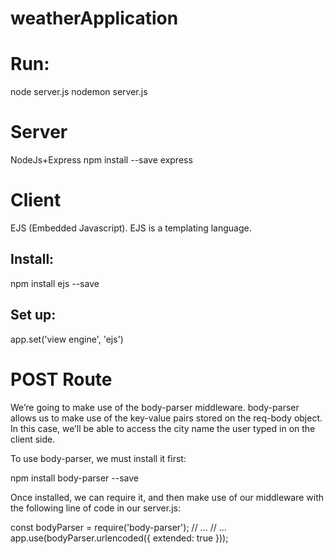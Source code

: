 # weatherApplication
# Run:
node server.js
nodemon server.js
# Server 
NodeJs+Express
npm install --save express
# Client 
EJS (Embedded Javascript). EJS is a templating language.
## Install: 
npm install ejs --save
## Set up: 
app.set('view engine', 'ejs')
# POST Route
We’re going to make use of the body-parser middleware. body-parser allows us to make use of the key-value pairs stored on the req-body object. In this case, we’ll be able to access the city name the user typed in on the client side.

To use body-parser, we must install it first:

npm install body-parser --save

Once installed, we can require it, and then make use of our middleware with the following line of code in our server.js:

const bodyParser = require('body-parser'); // ... // ... app.use(bodyParser.urlencoded({ extended: true }));

